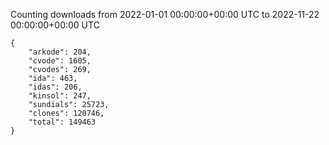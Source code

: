 
Counting downloads from 2022-01-01 00:00:00+00:00 UTC to 2022-11-22 00:00:00+00:00 UTC

```
{
    "arkode": 204,
    "cvode": 1605,
    "cvodes": 269,
    "ida": 463,
    "idas": 206,
    "kinsol": 247,
    "sundials": 25723,
    "clones": 120746,
    "total": 149463
}
```
